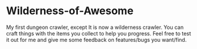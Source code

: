 Wilderness-of-Awesome
==================
My first dungeon crawler, except It is now a wilderness crawler.
You can craft things with the items you collect to help you progress.
Feel free to test it out for me and give me some feedback on features/bugs you want/find.
